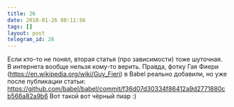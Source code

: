 ```yaml
---
title: 26
date: 2018-01-26 08:11:56
tags: []
layout: post
telegram_id: 26
---
```


Если кто-то не понял, вторая статья (про зависимости) тоже шуточная. В интернета вообще нельзя кому-то верить. Правда, фотку Гая Фиери (<https://en.wikipedia.org/wiki/Guy_Fieri>) в Babel реально добавили, но уже после публикации статьи:
<https://github.com/babel/babel/commit/f36d07d30334f86412a9d2771880cb566a82a9b6>
Вот такой вот чёрный пиар :)
